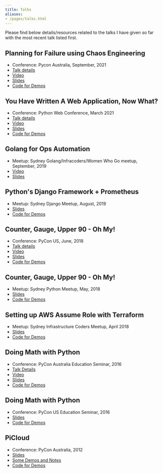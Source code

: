 ```yaml
---
title: Talks
aliases:
- /pages/talks.html
---
```


Please find below details/resources related to the talks I have given so far with the most recent talk listed first.

## Planning for Failure using Chaos Engineering

- Conference: Pycon Australia, September, 2021
- [Talk details](https://pretalx.com/pycon-au-2021/talk/QBWRZJ/)
- [Video](https://www.youtube.com/watch?v=NywFpab9iAE)
- [Slides](https://github.com/amitsaha/pycon-au-2021/blob/main/slides.pdf)
- [Code for Demos](https://github.com/amitsaha/pycon-au-2021)


## You Have Written A Web Application, Now What?

- Conference: Python Web Conference, March 2021
- [Talk details](https://2021.pythonwebconf.com/presentations/you-have-written-a-web-application-now-what)
- [Video](https://t.co/lL1ehzPdjM?amp=1)
- [Slides](https://raw.githubusercontent.com/amitsaha/python-web-conf-2021/main/python-web-conf-2021(2).pdf)
- [Code for Demos](https://github.com/amitsaha/python-web-conf-2021)

## Golang for Ops Automation 

- Meetup: Sydney Golang/Infracoders/Women Who Go meetup, September, 2019
- [Video](https://youtu.be/5nqO_1yKhZE?t=383)
- [Slides](https://bit.ly/2mJCEnn)

## Python's Django Framework + Prometheus 

- Meetup: Sydney Django Meetup, August, 2019
- [Slides](https://github.com/amitsaha/python-monitoring-talk/blob/master/slides/Django-monitoring-with-prometheus.pdf)
- [Code for Demos](https://github.com/amitsaha/python-monitoring-talk)

## Counter, Gauge, Upper 90 - Oh My!

- Conference: PyCon US, June, 2018
- [Talk details](https://us.pycon.org/2018/schedule/presentation/133/)
- [Video](https://www.youtube.com/watch?v=R4kMwckrUlg)
- [Slides](https://github.com/amitsaha/python-monitoring-talk/blob/master/slides/pycon-2018.pdf)
- [Code for Demos](https://github.com/amitsaha/python-monitoring-talk)

## Counter, Gauge, Upper 90 - Oh My! 

- Meetup: Sydney Python Meetup, May, 2018
- [Slides](https://github.com/amitsaha/python-monitoring-talk/blob/master/slides/sypy.pdf)
- [Code for Demos](https://github.com/amitsaha/python-monitoring-talk)

## Setting up AWS Assume Role with Terraform 

- Meetup: Sydney Infrastructure Coders Meetup, April 2018
- [Slides](https://github.com/amitsaha/aws-assume-role-demo/blob/master/AWS%20EC2%20Assume%20Role%20with%20Terraform.pdf)
- [Code for Demos](https://github.com/amitsaha/aws-assume-role-demo)


## Doing Math with Python

- Conference: PyCon Australia Education Seminar, 2016
- [Talk Details](https://2016.pycon-au.org/schedule/83/view_talk?day=friday)
- [Video](https://www.youtube.com/watch?v=XJOt4QQgx0A)
- [Slides](https://github.com/doingmathwithpython/pycon-au-2016/blob/master/slides.pdf)
- [Code for Demos](https://github.com/doingmathwithpython/pycon-au-2016)

## Doing Math with Python 

- Conference: PyCon US Education Seminar, 2016
- [Slides](https://doingmathwithpython.github.io/pycon-us-2016/#/)
- [Code for Demos](https://github.com/doingmathwithpython/pycon-us-2016)

## PiCloud 

- Conference: PyCon Australia, 2012
- [Slides](https://github.com/amitsaha/picloud-preso/blob/master/slides.pdf)
- [Some Demos and Notes](https://amitksaha.wordpress.com/2012/08/17/pyconau-2012-talk-on-picloud/)
- [Code for Demos](https://github.com/amitsaha/picloud-preso)
